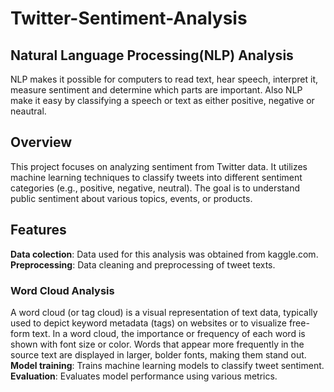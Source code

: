 # Twitter-Sentiment-Analysis
## Natural Language Processing(NLP) Analysis
NLP makes it possible for computers to read text, hear speech, interpret it, measure sentiment and determine which parts are important. Also NLP make it easy by classifying a speech or text as either positive, negative or neautral.


## Overview
This project focuses on analyzing sentiment from Twitter data. It utilizes machine learning techniques to classify tweets into different sentiment categories (e.g., positive, negative, neutral). The goal is to understand public sentiment about various topics, events, or products.

## Features
 **Data colection**:   Data used for this analysis was obtained from kaggle.com.<br>
 **Preprocessing**:   Data cleaning and preprocessing of tweet texts.<br>
 ### Word Cloud Analysis
 A word cloud (or tag cloud) is a visual representation of text data, typically used to depict keyword metadata (tags) on websites or to visualize free-form text. In a word cloud, the importance or frequency of each word is shown with font size or color. Words that appear more frequently in the source text are displayed in larger, bolder fonts, making them stand out.
 **Model training**:   Trains machine learning models to classify tweet sentiment.<br>
 **Evaluation**:   Evaluates model performance using various metrics.
